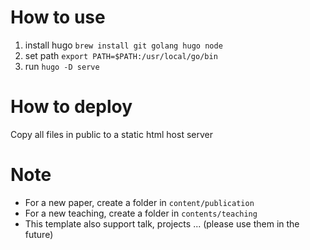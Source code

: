 # How to use

1. install hugo `brew install git golang hugo node`
2. set path `export PATH=$PATH:/usr/local/go/bin`
3. run `hugo -D serve`

# How to deploy

Copy all files in public to a static html host server

# Note

* For a new paper, create a folder in `content/publication`
* For a new teaching, create a folder in `contents/teaching`
* This template also support talk, projects ... (please use them in the future)


